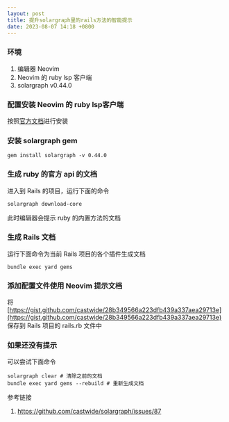 ```yaml
---
layout: post
title: 提升solargraph里的rails方法的智能提示
date: 2023-08-07 14:18 +0800
---
```

### 环境
1. 编辑器 Neovim
2. Neovim 的 ruby lsp 客户端
2. solargraph v0.44.0

### 配置安装 Neovim 的 ruby lsp客户端
按照[官方文档](https://github.com/neovim/nvim-lspconfig/blob/master/doc/server_configurations.md#solargraph)进行安装
### 安装 solargraph gem
```
gem install solargraph -v 0.44.0
```
### 生成 ruby 的官方 api 的文档
进入到 Rails 的项目，运行下面的命令
```
solargraph download-core
```
此时编辑器会提示 ruby 的内置方法的文档
### 生成 Rails 文档
运行下面命令为当前 Rails 项目的各个插件生成文档
```
bundle exec yard gems
```
### 添加配置文件使用 Neovim 提示文档
将 [https://gist.github.com/castwide/28b349566a223dfb439a337aea29713e](https://gist.github.com/castwide/28b349566a223dfb439a337aea29713e) 保存到 Rails 项目的 rails.rb 文件中

### 如果还没有提示
可以尝试下面命令
```
solargraph clear # 清除之前的文档
bundle exec yard gems --rebuild # 重新生成文档
```

参考链接
1. https://github.com/castwide/solargraph/issues/87
